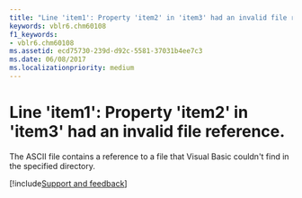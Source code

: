 ```yaml
---
title: "Line 'item1': Property 'item2' in 'item3' had an invalid file reference."
keywords: vblr6.chm60108
f1_keywords:
- vblr6.chm60108
ms.assetid: ecd75730-239d-d92c-5581-37031b4ee7c3
ms.date: 06/08/2017
ms.localizationpriority: medium
---
```



# Line 'item1': Property 'item2' in 'item3' had an invalid file reference.

The ASCII file contains a reference to a file that Visual Basic couldn't find in the specified directory.

[!include[Support and feedback](~/includes/feedback-boilerplate.md)]